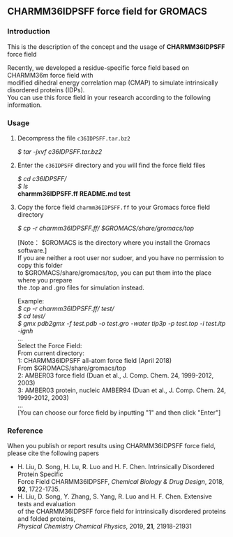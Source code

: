 ## CHARMM36IDPSFF force field for GROMACS

### Introduction
This is the description of the concept and the usage of **CHARMM36IDPSFF** force field

Recently, we developed a residue-specific force field based on CHARMM36m force field with  
modified dihedral energy correlation map (CMAP) to simulate intrinsically disordered proteins (IDPs).  
You can use this force field in your research according to the following information.

### Usage
1. Decompress the file `c36IDPSFF.tar.bz2`    
  
	*$ tar -jxvf c36IDPSFF.tar.bz2*

2. Enter the `c36IDPSFF` directory and you will find the force field files  
  
    *$ cd c36IDPSFF/*  
    *$ ls*  
	**charmm36IDPSFF.ff**  **README.md**  **test**  
 
3. Copy the force field `charmm36IDPSFF.ff` to your Gromacs force field directory  
  
	*$ cp -r charmm36IDPSFF.ff/ $GROMACS/share/gromacs/top*  
  
	[Note： $GROMACS is the directory where you install the Gromacs software.]  
	If you are neither a root user nor sudoer, and you have no permission to copy this folder  
	to $GROMACS/share/gromacs/top, you can put them into the place where you prepare  
	the .top and .gro files for simulation instead.  
  
	Example:  
    *$ cp -r charmm36IDPSFF.ff/ test/*  
    *$ cd test/*  
	  *$ gmx pdb2gmx -f test.pdb -o test.gro -water tip3p -p test.top -i test.itp -ignh*  
    ...  
    Select the Force Field:  
    From current directory:  
	1: CHARMM36IDPSFF all-atom force field (April 2018)  
    From $GROMACS/share/gromacs/top  
    2: AMBER03 force field (Duan et al., J. Comp. Chem. 24, 1999-2012, 2003)  
    3: AMBER03 protein, nucleic AMBER94 (Duan et al., J. Comp. Chem. 24, 1999-2012, 2003)  
    ...  
    [You can choose our force field by inputting "1" and then click "Enter"]  

### Reference  
When you publish or report results using CHARMM36IDPSFF force field, please cite the following papers  

- H. Liu, D. Song, H. Lu, R. Luo and H. F. Chen. Intrinsically Disordered Protein Specific  
  Force Field CHARMM36IDPSFF, *Chemical Biology & Drug Design*, 2018, **92**, 1722-1735.
- H. Liu, D. Song, Y. Zhang, S. Yang, R. Luo and H. F. Chen. Extensive tests and evaluation  
  of the CHARMM36IDPSFF force field for intrinsically disordered proteins and folded proteins,  
  *Physical Chemistry Chemical Physics*, 2019, **21**, 21918-21931
  
